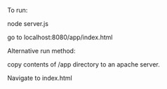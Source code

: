 To run:

node server.js

go to localhost:8080/app/index.html

Alternative run method:

copy contents of /app directory to an apache server.

Navigate to index.html